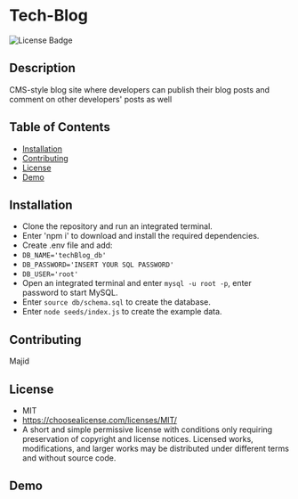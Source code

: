 # Tech-Blog

  ![License Badge](https://img.shields.io/badge/license-MIT-green.svg)

  ## Description
 CMS-style blog site where developers can publish their blog posts and comment on other developers' posts as well




## Table of Contents

* [Installation](#installation)
* [Contributing](#contrubuting)
* [License](#license)
* [Demo](#demo)

## Installation

- Clone the repository and run an integrated terminal.
- Enter 'npm i' to download and install the required dependencies.
- Create .env file and add: 
- `DB_NAME='techBlog_db'`
- `DB_PASSWORD='INSERT YOUR SQL PASSWORD'`
- `DB_USER='root'`
- Open an integrated terminal and enter `mysql -u root -p`, enter password to start MySQL.
- Enter `source db/schema.sql` to create the database.
- Enter `node seeds/index.js` to create the example data.


## Contributing

Majid


## License
- MIT
- https://choosealicense.com/licenses/MIT/
- A short and simple permissive license with conditions only requiring preservation of copyright and license notices. Licensed works, modifications, and larger works may be distributed under different terms and without source code.






## Demo

